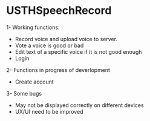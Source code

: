 # USTHSpeechRecord
1- Working functions:
  + Record voice and upload voice to server.
  + Vote a voice is good or bad
  + Edit text of a specific voice if it is not good enough
  + Login 

2- Functions in progress of deverlopment
  + Create account
  
 
3- Some bugs
  + May not be displayed correctly on different devices
  + UX/UI need to be improved
